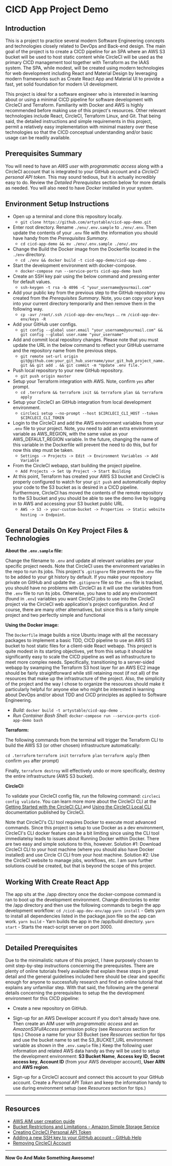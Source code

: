 # CICD App Project Demo

## Introduction

This is a project to practice several modern Software Engineering concepts and technologies closely related to DevOps and Back-end design. The main goal of the project is to create a CICD pipeline for an SPA where an AWS S3 bucket will be used to host static content while CircleCI will be used as the primary CICD management tool together with Terraform as the IAAS system. The SPA, while modest, will be created using modern technologies for web development including React and Material Design by leveraging modern frameworks such as Create React App and Material UI to provide a fast, yet solid foundation for modern UI development.

This project is ideal for a software engineer who is interested in learning about or using a minimal CICD pipeline for software development with CircleCI and Terraform. Familiarity with Docker and AWS is highly recommended before making use of this project's resources. Other relevant technologies include React, CircleCI, Terraform Linux, and Git. That being said, the detailed instructions and simple requirements in this project, permit a relatively easy implementation with minimal mastery over these technologies so that the CICD conceptual understanding and/or basic usage can be readily available.

## Prerequisites Summary

You will need to have an *AWS user* with *programmatic access* along with a CircleCI account that is integrated to your GitHub account and a *CircleCI personal API token*. This may sound tedious, but it is actually incredibly easy to do. Review the *Detailed Prerequisites* section below for more details as needed. You will also need to have *Docker* installed in your system.

## Environment Setup Instructions

- Open up a terminal and clone this repository locally.
  - `git clone https://github.com/artystable/cicd-app-demo.git`
- Enter root directory. Rename `./env/.env.sample` to `./env/.env`. Then update the contents of your `.env` file with the information you should have handy from the *Prerequisites Summary*.
  - `cd cicd-app-demo && mv ./env/.env.sample ./env/.env`
- Change the Build the Docker image from the Dockerfile located in the `./env` directory.
  - `cd ./env && docker build -t cicd-app-demo/cicd-app-demo .`
- Start the development environment with docker-compose.
  - `docker-compose run --service-ports cicd-app-demo bash`
- Create an SSH key pair using the below command and pressing enter for default values.
  - `ssh-keygen -t rsa -b 4096 -C "your_username@yourmail.com"`
- Add your public key from the previous step to the GitHub repository you created from the *Prerequisites Summary*. Note, you can copy your keys into your current directory temporarily and then remove them in the following way.
  - `cp -avr /root/.ssh /cicd-app-dev-env/keys` ... `rm /cicd-app-dev-env/keys -R`
- Add your GitHub user configs.
  - `git config --global user.email "your_username@yourmail.com" && git config --global user.name "your_username"`
- Add and commit local repository changes. Please note that you must update the URL in the below command to reflect your GitHub username and the repository name from the previous steps.
  - `git remote set-url origin git@github.com:your_git_hub_username/your_git_hub_project_name.git && git add . && git commit -m "Update .env file."`
- Push local repository to your new GitHub repository.
  - `git push origin master`
- Setup your Terraform integration with AWS. Note, confirm `yes` after prompt.
  - `cd .terraform && terraform init && terraform plan && terraform apply`
- Setup your CircleCI an GitHub integration from local development environment.
  - `circleci setup --no-prompt --host $CIRCLECI_CLI_HOST --token $CIRCLECI_CLI_TOKEN`
- Login to the CircleCI and add the AWS environment variables from your `.env` file to your project. Note, you need to add an extra environment variable as AWS_REGION, with the same value as your AWS_DEFAULT_REGION variable. In the future, changing the name of this variable in the Dockerfile will prevent the need to do this, but for now this step must be taken.
  - `Settings -> Projects -> Edit -> Environment Variables -> Add Variable`
- From the CircleCI webapp, start building the project pipeline.
  - `Add Projects -> Set Up Project -> Start Building`
- At this point, Terraform has created your AWS S3 bucket and CircleCI is properly configured to watch for your `git push` and automatically deploy your code to the S3 bucket as is desired in a CICD pipeline. Furthermore, CircleCI has moved the contents of the remote repository to the S3 bucket and you should be able to see the demo live by logging in to AWS and accessing your S3 bucket public URL.
  - `AWS -> S3 -> your-custom-bucket -> Properties -> Static website hosting -> Endpoint`.

## General Details On Key Project Files & Technologies

**About the `.env.sample` file:**

Change the filename to `.env` and update all relevant variables per your specific project needs. Note that CircleCI uses the environment variables in the repo to run its jobs. This project's `.gitignore` file prevents the `.env` file to be added to your git history by default. If you make your repository private on GitHub and update the `.gitignore` file so the `.env` file is tracked, you should have no problems with CircleCI as it will use the variables from the `.env` file to run its jobs. Otherwise, you have to add any environment (found in `.env`) variables you want CircleCI jobs to use into the CircleCI project via the CircleCI web application's project configuration. And of course, there are many other alternatives, but since this is a fairly simple project and two perfectly simple and functional

**Using the Docker image:**

The `Dockerfile` image builds a nice Ubuntu image with all the necessary packages to implement a basic TDD, CICD pipeline to use an AWS S3 bucket to host static files for a client-side React webapp. This project is quite modest in its starting objectives, yet from this setup it should be significantly easy to scale the CICD pipeline as well as infrastructure to meet more complex needs. Specifically, transitioning to a server-sided webapp by swamping the Terraform S3 host layer for an AWS EC2 image should be fairly straightforward while still retaining most (if not all) of the resources that make up the infrastructure of the project. Also, the simplicity of the project and the way I chose to organize the resources should make it particularly helpful for anyone else who might be interested in learning about DevOps and/or about TDD and CICD principles as applied to Software Engineering.

- *Build:* `docker build -t artystable/cicd-app-demo .`
- *Run Container Bash Shell:* `docker-compose run --service-ports cicd-app-demo bash`

**Terraform:**

The following commands from the terminal will trigger the Terraform CLI to build the AWS S3 (or other chosen) infrastructure automatically:

`cd .terraform`
`terraform init`
`terraform plan`
`terraform apply` (then confirm `yes` after prompt)

Finally, `terraform destroy` will effectively undo or more specifically, destroy the entire infrastructure (AWS S3 bucket).

**CircleCI:**

To validate your CircleCI config file, run the following command: `circleci config validate`. You can learn more more about the CircleCI CLI at the [Getting Started with the CircleCI CLI
](https://circleci.com/docs/2.0/local-cli-getting-started/#section=getting-started) and [Using the CircleCI Local CLI](https://circleci.com/docs/2.0/local-cli/) documentation published by CircleCI.

Note that CircleCI's CLI tool requires Docker to execute most advanced commands. Since this project is setup to use Docker as a dev environment, CircleCI's CLI docker feature can be a bit limiting since using the CLI tool immediatelsy leads to issues about Running Docker within Docker. There are two easy and simple solutions to this, however. Solution #1: Download CircleCI CLI to your host machine (where you should also have Docker installed) and use Circle CI CLI from your host machine. Solution #2: Use the CircleCI website to manage jobs, workflows, etc. I am sure further solutions could be created, but that is beyond the scope of this project.

## Working With Create React App

The app sits at the ./app directory once the docker-compose command is ran to boot up the development environment. Change directories to enter the /app directory and then use the following commands to begin the app development workflow:
`cd /cicd-app-dev-env/app`
`yarn install` - Gets yarn to install all dependencies listed in the package.json file so the app can work.
`yarn build` - Yarn builds the app in the /app/build directory.
`yarn start` - Starts the react-script server on port 3000.

---

## Detailed Prerequisites

Due to the minimalistic nature of this project, I have purposely chosen to omit step-by-step instructions concerning the prerequisites. There are plenty of online tutorials freely available that explain these steps in great detail and the general guidelines included here should be clear and specific enough for anyone to successfully research and find an online tutorial that explains any unfamiliar step. With that said, the following are the general details concerning the prerequisites to setup the the development environment for this CICD pipeline:

- Create a new repository on GitHub.

- Sign-up for an AWS Developer account if you don't already have one. Then create an AIM user with *programmatic access* and an *AmazonS3FullAccess* permission policy (see *Resources* section for tips.) Choose a name for your S3 Bucket (see *Resources* section for tips and use the bucket name to set the S3_BUCKET_URL environment variable as shown in the `.env.sample` file.) Keep the following user information and related AWS data handy as they will be used to setup the development environment: **S3 Bucket Name**, **Access key ID**,  **Secret access key**, **Account ID** (from your AWS developer account), **User ARN** and **AWS region**.

- Sign-up for a CircleCI account and connect this account to your GitHub account. Create a *Personal API Token* and keep the information handy to use during environment setup (see *Resources* section for tips.)

---

## Resources

- [AWS AIM user creation guide](https://serverless-stack.com/chapters/create-an-iam-user.html)
- [Bucket Restrictions and Limitations - Amazon Simple Storage Service](https://docs.aws.amazon.com/AmazonS3/latest/dev/BucketRestrictions.html#bucketnamingrules)
- [Creating CircleCI Personal API Token](https://circleci.com/docs/2.0/managing-api-tokens/#creating-a-personal-api-token)
- [Adding a new SSH key to your GitHub account - GitHub Help](https://help.github.com/en/enterprise/2.18/user/authenticating-to-github/adding-a-new-ssh-key-to-your-github-account)
- [Removing CircleCI Account](https://support.circleci.com/hc/en-us/articles/360037058873-How-do-I-remove-my-account-)

---

**Now Go And Make Something Awesome!**
